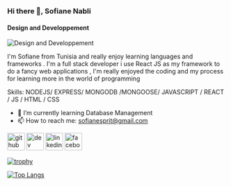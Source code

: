 ### Hi there 👋, Sofiane Nabli
#### Design and Developpement
![Design and Developpement](https://ict-trainings.com/storage/app/public/course/banner_5c88af96a9876.jpg)

I'm Sofiane from Tunisia and really enjoy learning languages and frameworks . I'm a full stack developer i use React JS as my framework to do a fancy web applications , I'm really enjoyed the coding and my process for learning more in the world of programming

Skills: NODEJS/ EXPRESS/ MONGODB /MONGOOSE/ JAVASCRIPT  / REACT / JS / HTML / CSS

- 🌱 I’m currently learning Database Management 
- 📫 How to reach me: sofianesprit@gmail.com 


[<img src='https://cdn.jsdelivr.net/npm/simple-icons@3.0.1/icons/github.svg' alt='github' height='40'>](https://github.com/sofianlap)  [<img src='https://cdn.jsdelivr.net/npm/simple-icons@3.0.1/icons/dev-dot-to.svg' alt='dev' height='40'>](https://dev.to/sofianlap)  [<img src='https://cdn.jsdelivr.net/npm/simple-icons@3.0.1/icons/linkedin.svg' alt='linkedin' height='40'>](https://www.linkedin.com/in/https://www.linkedin.com/in/sofien-nabli-b260b0191//)  [<img src='https://cdn.jsdelivr.net/npm/simple-icons@3.0.1/icons/facebook.svg' alt='facebook' height='40'>](https://www.facebook.com/https://www.facebook.com/sofiennenabli/)  

[![trophy](https://github-profile-trophy.vercel.app/?username=sofianlap)](https://github.com/ryo-ma/github-profile-trophy)

[![Top Langs](https://github-readme-stats.vercel.app/api/top-langs/?username=sofianlap)](https://github.com/anuraghazra/github-readme-stats)


